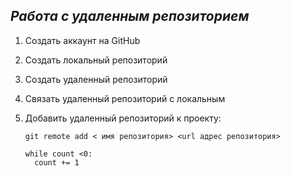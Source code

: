 ## ***Работа с удаленным репозиторием***
1. Создать аккаунт на GitHub
2. Создать локальный репозиторий
3. Создать удаленный репозиторий
4. Связать удаленный репозиторий с локальным

5. Добавить удаленный репозиторий к проекту:
   ```
   git remote add < имя репозитория> <url адрес репозитория>
   ```
   ```Py
   while count <0:
     count += 1
   ```
